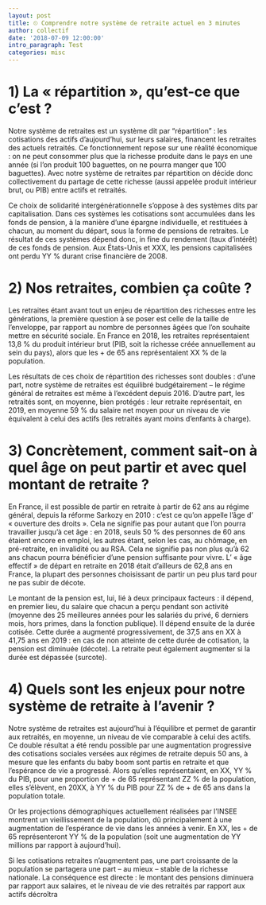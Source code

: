 ```yaml
---
layout: post
title: ⏲ Comprendre notre système de retraite actuel en 3 minutes
author: collectif
date: '2018-07-09 12:00:00'
intro_paragraph: Test
categories: misc
---
```

# 1) La « répartition », qu’est-ce que c’est ?


Notre système de retraites est un système dit par “répartition” : les cotisations des actifs d’aujourd’hui, sur leurs salaires, financent les retraites des actuels retraités. Ce fonctionnement repose sur une réalité économique : on ne peut consommer plus que la richesse produite dans le pays en une année (si l’on produit 100 baguettes, on ne pourra manger que 100 baguettes). Avec notre système de retraites par répartition on décide donc collectivement du partage de cette richesse (aussi appelée produit intérieur brut, ou PIB) entre actifs et retraités.

 

Ce choix de solidarité intergénérationnelle s’oppose à des systèmes dits par capitalisation. Dans ces systèmes les cotisations sont accumulées dans les fonds de pension, à la manière d’une épargne individuelle, et restituées à chacun, au moment du départ, sous la forme de pensions de retraites. Le résultat de ces systèmes dépend donc, in fine du rendement (taux d’intérêt) de ces fonds de pension. Aux États-Unis et XXX, les pensions capitalisées ont perdu YY % durant crise financière de 2008.

# 2) Nos retraites, combien ça coûte ?

Les retraites étant avant tout un enjeu de répartition des richesses entre les générations, la première question à se poser est celle de la taille de l’enveloppe, par rapport au nombre de personnes âgées que l’on souhaite mettre en sécurité sociale. En France en 2018, les retraites représentaient 13,8 % du produit intérieur brut (PIB, soit la richesse créée annuellement au sein du pays), alors que les + de 65 ans représentaient XX % de la population.

 

Les résultats de ces choix de répartition des richesses sont doubles : d’une part, notre système de retraites est équilibré budgétairement – le régime général de retraites est même à l’excédent depuis 2016. D’autre part, les retraités sont, en moyenne, bien protégés : leur retraite représentait, en 2019, en moyenne 59 % du salaire net moyen pour un niveau de vie équivalent à celui des actifs (les retraités ayant moins d’enfants à charge).

# 3) Concrètement, comment sait-on à quel âge on peut partir et avec quel montant de retraite ?

En France, il est possible de partir en retraite à partir de 62 ans au régime général, depuis la réforme Sarkozy en 2010 : c’est ce qu’on appelle l’âge d’ « ouverture des droits ». Cela ne signifie pas pour autant que l’on pourra travailler jusqu’à cet âge : en 2018, seuls 50 % des personnes de 60 ans étaient encore en emploi, les autres étant, selon les cas, au chômage, en pré-retraite, en invalidité ou au RSA. Cela ne signifie pas non plus qu’à 62 ans chacun pourra bénéficier d’une pension suffisante pour vivre. L’ « âge effectif » de départ en retraite en 2018 était d’ailleurs de 62,8 ans en France, la plupart des personnes choisissant de partir un peu plus tard pour ne pas subir de décote.



Le montant de la pension est, lui, lié à deux principaux facteurs : il dépend, en premier lieu, du salaire que chacun a perçu pendant son activité (moyenne des 25 meilleures années pour les salariés du privé, 6 derniers mois, hors primes, dans la fonction publique). Il dépend ensuite de la durée cotisée. Cette durée a augmenté progressivement, de 37,5 ans en XX à 41,75 ans en 2019 : en cas de non atteinte de cette durée de cotisation, la pension est diminuée (décote). La retraite peut également augmenter si la durée est dépassée (surcote).

 

# 4) Quels sont les enjeux pour notre système de retraite à l’avenir ?
 

Notre système de retraites est aujourd’hui à l’équilibre et permet de garantir aux retraités, en moyenne, un niveau de vie comparable à celui des actifs. Ce double résultat a été rendu possible par une augmentation progressive des cotisations sociales versées aux régimes de retraite depuis 50 ans, à mesure que les enfants du baby boom sont partis en retraite et que l’espérance de vie a progressé. Alors qu’elles représentaient, en XX, YY % du PIB, pour une proportion de + de 65 représentant ZZ % de la population, elles s’élèvent, en 20XX, à YY % du PIB pour ZZ % de + de 65 ans dans la population totale.

 

Or les projections démographiques actuellement réalisées par l’INSEE montrent un vieillissement de la population, dû principalement à une augmentation de l’espérance de vie dans les années à venir. En XX, les + de 65 représenteront YY % de la population (soit une augmentation de YY millions par rapport à aujourd’hui).

 

Si les cotisations retraites n’augmentent pas, une part croissante de la population se partagera une part – au mieux – stable de la richesse nationale. La conséquence est directe : le montant des pensions diminuera par rapport aux salaires, et le niveau de vie des retraités par rapport aux actifs décroîtra

